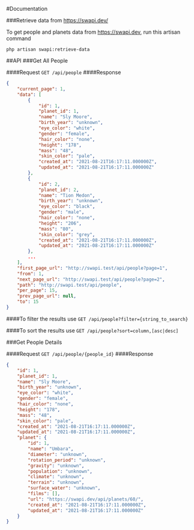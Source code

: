 #Documentation

###Retrieve data from https://swapi.dev/

To get people and planets data from https://swapi.dev, run this artisan command

`php artisan swapi:retrieve-data`

##API
###Get All People

####Request
`GET /api/people`
####Response
```json
{
    "current_page": 1,
    "data": [
        {
            "id": 1,
            "planet_id": 1,
            "name": "Sly Moore",
            "birth_year": "unknown",
            "eye_color": "white",
            "gender": "female",
            "hair_color": "none",
            "height": "178",
            "mass": "48",
            "skin_color": "pale",
            "created_at": "2021-08-21T16:17:11.000000Z",
            "updated_at": "2021-08-21T16:17:11.000000Z"
        },
        {
            "id": 2,
            "planet_id": 2,
            "name": "Tion Medon",
            "birth_year": "unknown",
            "eye_color": "black",
            "gender": "male",
            "hair_color": "none",
            "height": "206",
            "mass": "80",
            "skin_color": "grey",
            "created_at": "2021-08-21T16:17:11.000000Z",
            "updated_at": "2021-08-21T16:17:11.000000Z"
        },
        ...
    ],
    "first_page_url": "http://swapi.test/api/people?page=1",
    "from": 1,
    "next_page_url": "http://swapi.test/api/people?page=2",
    "path": "http://swapi.test/api/people",
    "per_page": 15,
    "prev_page_url": null,
    "to": 15
}
````

####To filter the results use 
`GET /api/people?filter={string_to_search}`

####To sort the results use
`GET /api/people?sort=column,[asc|desc]`

###Get People Details

####Request
`GET /api/people/{people_id}`
####Response
```json
{
    "id": 1,
    "planet_id": 1,
    "name": "Sly Moore",
    "birth_year": "unknown",
    "eye_color": "white",
    "gender": "female",
    "hair_color": "none",
    "height": "178",
    "mass": "48",
    "skin_color": "pale",
    "created_at": "2021-08-21T16:17:11.000000Z",
    "updated_at": "2021-08-21T16:17:11.000000Z",
    "planet": {
        "id": 1,
        "name": "Umbara",
        "diameter": "unknown",
        "rotation_period": "unknown",
        "gravity": "unknown",
        "population": "unknown",
        "climate": "unknown",
        "terrain": "unknown",
        "surface_water": "unknown",
        "films": [],
        "url": "https://swapi.dev/api/planets/60/",
        "created_at": "2021-08-21T16:17:11.000000Z",
        "updated_at": "2021-08-21T16:17:11.000000Z"
    }
}
````
